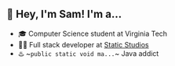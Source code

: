## 👋 Hey, I'm Sam! I'm a...
- 🎓 Computer Science student at Virginia Tech
- 👨‍💻 Full stack developer at [Static Studios](https://github.com/StaticStudios)
- ♨️ ~`public static void ma...`~ Java addict
